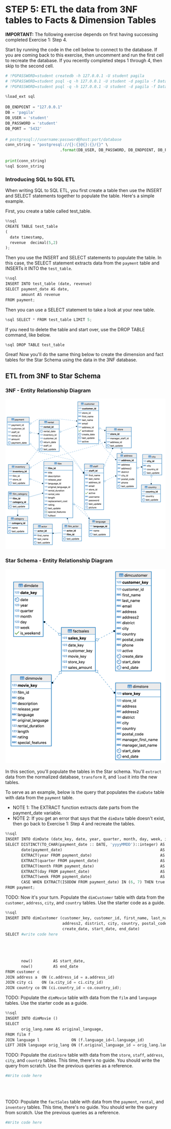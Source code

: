 # STEP 5: ETL the data from 3NF tables to Facts & Dimension Tables
**IMPORTANT:** The following exercise depends on first having successing completed Exercise 1: Step 4. 

Start by running the code in the cell below to connect to the database. If you are coming back to this exercise, then uncomment and run the first cell to recreate the database. If you recently completed steps 1 through 4, then skip to the second cell.


```python
# !PGPASSWORD=student createdb -h 127.0.0.1 -U student pagila
# !PGPASSWORD=student psql -q -h 127.0.0.1 -U student -d pagila -f Data/pagila-schema.sql
# !PGPASSWORD=student psql -q -h 127.0.0.1 -U student -d pagila -f Data/pagila-data.sql
```


```python
%load_ext sql

DB_ENDPOINT = "127.0.0.1"
DB = 'pagila'
DB_USER = 'student'
DB_PASSWORD = 'student'
DB_PORT = '5432'

# postgresql://username:password@host:port/database
conn_string = "postgresql://{}:{}@{}:{}/{}" \
                        .format(DB_USER, DB_PASSWORD, DB_ENDPOINT, DB_PORT, DB)

print(conn_string)
%sql $conn_string
```

### Introducing SQL to SQL ETL
When writing SQL to SQL ETL, you first create a table then use the INSERT and SELECT statements together to populate the table. Here's a simple example.

First, you create a table called test_table.


```python
%%sql
CREATE TABLE test_table
(
  date timestamp,
  revenue  decimal(5,2)
);
```

Then you use the INSERT and SELECT statements to populate the table. In this case, the SELECT statement extracts data from the `payment` table and INSERTs it INTO the `test_table`.


```python
%%sql
INSERT INTO test_table (date, revenue)
SELECT payment_date AS date,
       amount AS revenue
FROM payment;
```

Then you can use a SELECT statement to take a look at your new table.


```python
%sql SELECT * FROM test_table LIMIT 5;
```

If you need to delete the table and start over, use the DROP TABLE command, like below.


```python
%sql DROP TABLE test_table
```

Great! Now you'll do the same thing below to create the dimension and fact tables for the Star Schema using the data in the 3NF database.

## ETL from 3NF to Star Schema

### 3NF - Entity Relationship Diagram

![image](../../../ipynbFiles/pagila-3nf.png)

### Star Schema - Entity Relationship Diagram

![image](../../../ipynbFiles/pagila-star.png)

In this section, you'll populate the tables in the Star schema. You'll `extract` data from the normalized database, `transform` it, and `load` it into the new tables. 

To serve as an example, below is the query that populates the `dimDate` table with data from the `payment` table.
* NOTE 1: The EXTRACT function extracts date parts from the payment_date variable.
* NOTE 2: If you get an error that says that the `dimDate` table doesn't exist, then go back to Exercise 1: Step 4 and recreate the tables.


```python
%%sql
INSERT INTO dimDate (date_key, date, year, quarter, month, day, week, is_weekend)
SELECT DISTINCT(TO_CHAR(payment_date :: DATE, 'yyyyMMDD')::integer) AS date_key,
       date(payment_date)                                           AS date,
       EXTRACT(year FROM payment_date)                              AS year,
       EXTRACT(quarter FROM payment_date)                           AS quarter,
       EXTRACT(month FROM payment_date)                             AS month,
       EXTRACT(day FROM payment_date)                               AS day,
       EXTRACT(week FROM payment_date)                              AS week,
       CASE WHEN EXTRACT(ISODOW FROM payment_date) IN (6, 7) THEN true ELSE false END AS is_weekend
FROM payment;
```

TODO: Now it's your turn. Populate the `dimCustomer` table with data from the `customer`, `address`, `city`, and `country` tables. Use the starter code as a guide.


```python
%%sql
INSERT INTO dimCustomer (customer_key, customer_id, first_name, last_name, email, address, 
                         address2, district, city, country, postal_code, phone, active, 
                         create_date, start_date, end_date)
SELECT #write code here




       now()         AS start_date,
       now()         AS end_date
FROM customer c
JOIN address a  ON (c.address_id = a.address_id)
JOIN city ci    ON (a.city_id = ci.city_id)
JOIN country co ON (ci.country_id = co.country_id);
```

TODO: Populate the `dimMovie` table with data from the `film` and `language` tables. Use the starter code as a guide.


```python
%%sql
INSERT INTO dimMovie ()
SELECT 
       orig_lang.name AS original_language,
FROM film f
JOIN language l              ON (f.language_id=l.language_id)
LEFT JOIN language orig_lang ON (f.original_language_id = orig_lang.language_id);
```

TODO: Populate the `dimStore` table with data from the `store`, `staff`, `address`, `city`, and `country` tables. This time, there's no guide. You should write the query from scratch. Use the previous queries as a reference.


```python
#Write code here





```

TODO: Populate the `factSales` table with data from the `payment`, `rental`, and `inventory` tables. This time, there's no guide. You should write the query from scratch. Use the previous queries as a reference.


```python
#Write code here





```
